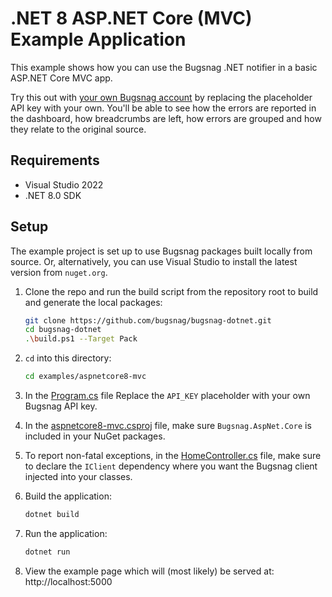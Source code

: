 # .NET 8 ASP.NET Core (MVC) Example Application

This example shows how you can use the Bugsnag .NET notifier in a basic ASP.NET Core MVC app.

Try this out with [your own Bugsnag account](https://app.bugsnag.com/user/new) by replacing the placeholder API key with your own. You'll be able to see how the errors are reported in the dashboard, how breadcrumbs are left, how errors are grouped and how they relate to the original source.

## Requirements

- Visual Studio 2022
- .NET 8.0 SDK

## Setup

The example project is set up to use Bugsnag packages built locally from source. Or, alternatively, you can use Visual Studio to install the latest version from `nuget.org`.

1. Clone the repo and run the build script from the repository root to build and generate the local packages:
    ```sh
    git clone https://github.com/bugsnag/bugsnag-dotnet.git
    cd bugsnag-dotnet
    .\build.ps1 --Target Pack
    ```

1. `cd` into this directory:
    ```sh
    cd examples/aspnetcore8-mvc
    ```

1. In the [Program.cs](Program.cs) file Replace the `API_KEY` placeholder with your own Bugsnag API key.

1. In the [aspnetcore8-mvc.csproj](aspnetcore8-mvc.csproj) file, make sure `Bugsnag.AspNet.Core` is included in your NuGet packages.

1. To report non-fatal exceptions, in the [HomeController.cs](Controllers/HomeController.cs) file, make sure to declare the `IClient` dependency where you want the Bugsnag client injected into your classes.

1. Build the application:
    ```sh
    dotnet build
    ```

1. Run the application:
    ```sh
    dotnet run
    ```

1. View the example page which will (most likely) be served at: http://localhost:5000
